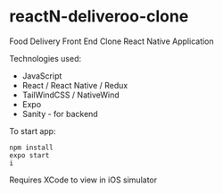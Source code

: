 # reactN-deliveroo-clone

Food Delivery Front End Clone
React Native Application

Technologies used:
* JavaScript
* React / React Native / Redux
* TailWindCSS / NativeWind
* Expo
* Sanity - for backend

To start app:
```
npm install
expo start
i
```

Requires XCode to view in iOS simulator
